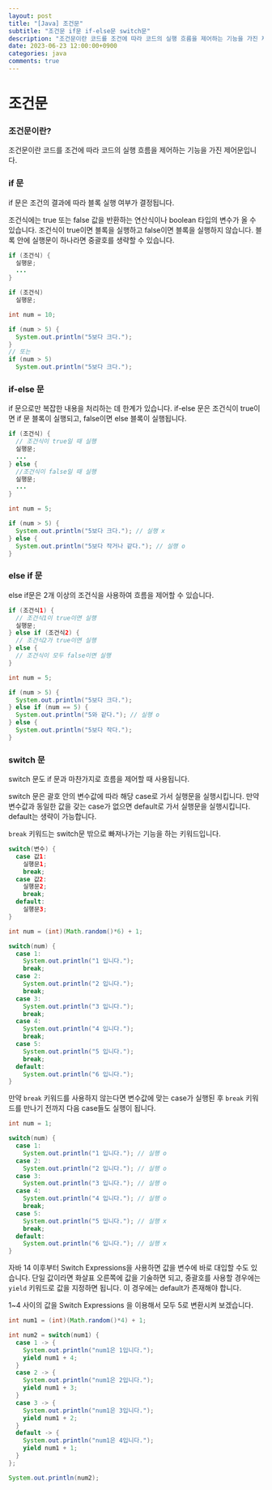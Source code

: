 ```yaml
---
layout: post
title: "[Java] 조건문"
subtitle: "조건문 if문 if-else문 switch문"
description: "조건문이란 코드를 조건에 따라 코드의 실행 흐름을 제어하는 기능을 가진 제어문입니다. 조건문에는 if 문, if-else 문, switch 문이 있습니다."
date: 2023-06-23 12:00:00+0900
categories: java
comments: true
---
```


# 조건문

### 조건문이란?

조건문이란 코드를 조건에 따라 코드의 실행 흐름을 제어하는 기능을 가진 제어문입니다.

### if 문

if 문은 조건의 결과에 따라 블록 실행 여부가 결정됩니다.

조건식에는 true 또는 false 값을 반환하는 연산식이나 boolean 타입의 변수가 올 수 있습니다. 조건식이 true이면 블록을 실행하고 false이면 블록을 실행하지 않습니다. 블록 안에 실행문이 하나라면 중괄호를 생략할 수 있습니다.

```java
if (조건식) {
  실행문;
  ...
}

if (조건식)
  실행문;
```

```java
int num = 10;

if (num > 5) {
  System.out.println("5보다 크다.");
}
// 또는
if (num > 5)
  System.out.println("5보다 크다.");
```

### if-else 문

if 문으로만 복잡한 내용을 처리하는 데 한계가 있습니다. if-else 문은 조건식이 true이면 if 문 블록이 실행되고, false이면 else 블록이 실행됩니다.

```java
if (조건식) {
  // 조건식이 true일 때 실행
  실행문;
  ...
} else {
  //조건식이 false일 때 실행
  실행문;
  ...
}
```

```java
int num = 5;

if (num > 5) {
  System.out.println("5보다 크다."); // 실행 x
} else {
  System.out.println("5보다 작거나 같다."); // 실행 o
}
```

### else if 문

else if문은 2개 이상의 조건식을 사용하여 흐름을 제어할 수 있습니다.

```java
if (조건식1) {
  // 조건식1이 true이면 실행
  실행문;
} else if (조건식2) {
  // 조건식2가 true이면 실행
} else {
  // 조건식이 모두 false이면 실행
}
```

```java
int num = 5;

if (num > 5) {
  System.out.println("5보다 크다.");
} else if (num == 5) {
  System.out.println("5와 같다."); // 실행 o
} else {
  System.out.println("5보다 작다.");
}
```

### switch 문

switch 문도 if 문과 마찬가지로 흐름을 제어할 때 사용됩니다.

switch 문은 괄호 안의 변수값에 따라 해당 case로 가서 실행문을 실행시킵니다. 만약 변수값과 동일한 값을 갖는 case가 없으면 default로 가서 실행문을 실행시킵니다. default는 생략이 가능합니다.

`break` 키워드는 switch문 밖으로 빠져나가는 기능을 하는 키워드입니다.

```java
switch(변수) {
  case 값1:
    실행문1;
    break;
  case 값2:
    실행문2;
    break;
  default:
    실행문3;
}
```

```java
int num = (int)(Math.random()*6) + 1;

switch(num) {
  case 1:
    System.out.println("1 입니다.");
    break;
  case 2:
    System.out.println("2 입니다.");
    break;
  case 3:
    System.out.println("3 입니다.");
    break;
  case 4:
    System.out.println("4 입니다.");
    break;
  case 5:
    System.out.println("5 입니다.");
    break;
  default:
    System.out.println("6 입니다.");
}
```

만약 `break` 키워드를 사용하지 않는다면 변수값에 맞는 case가 실행된 후 `break` 키워드를 만나기 전까지 다음 case들도 실행이 됩니다.

```java
int num = 1;

switch(num) {
  case 1:
    System.out.println("1 입니다."); // 실행 o
  case 2:
    System.out.println("2 입니다."); // 실행 o
  case 3:
    System.out.println("3 입니다."); // 실행 o
  case 4:
    System.out.println("4 입니다."); // 실행 o
    break;
  case 5:
    System.out.println("5 입니다."); // 실행 x
    break;
  default:
    System.out.println("6 입니다."); // 실행 x
}
```

자바 14 이후부터 Switch Expressions을 사용하면 값을 변수에 바로 대입할 수도 있습니다. 단일 값이라면 화살표 오른쪽에 값을 기술하면 되고, 중괄호를 사용할 경우에는 `yield` 키워드로 값을 지정하면 됩니다. 이 경우에는 default가 존재해야 합니다.

1~4 사이의 값을 Switch Expressions 을 이용해서 모두 5로 변환시켜 보겠습니다.

```java
int num1 = (int)(Math.random()*4) + 1;

int num2 = switch(num1) {
  case 1 -> {
    System.out.println("num1은 1입니다.");
    yield num1 + 4;
  }
  case 2 -> {
    System.out.println("num1은 2입니다.");
    yield num1 + 3;
  }
  case 3 -> {
    System.out.println("num1은 3입니다.");
    yield num1 + 2;
  }
  default -> {
    System.out.println("num1은 4입니다.");
    yield num1 + 1;
  }
};

System.out.println(num2);

```
